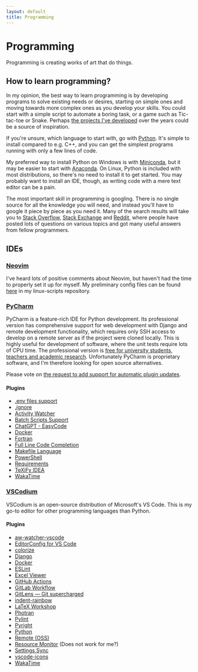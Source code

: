 ```yaml
---
layout: default
title: Programming
---
```


# Programming
Programming is creating works of art that do things.

## How to learn programming?
In my opinion, the best way to learn programming is by developing programs to solve existing needs or desires,
starting on simple ones and moving towards more complex ones as you develop your skills.
You could start with a simple script to automate a boring task,
or a game such as Tic-tac-toe or Snake.
Perhaps [the projects I've developed](https://github.com/AgenttiX?tab=repositories)
over the years could be a source of inspiration.

If you're unsure, which language to start with, go with [Python](https://www.python.org/).
It's simple to install compared to e.g. C++,
and you can get the simplest programs running with only a few lines of code.

My preferred way to install Python on Windows is with [Miniconda](https://docs.conda.io/projects/miniconda/en/latest/),
but it may be easier to start with [Anaconda](https://www.anaconda.com/download).
On Linux, Python is included with most distributions, so there's no need to install it to get started.
You may probably want to install an IDE, though, as writing code with a mere text editor can be a pain.

The most important skill in programming is googling.
There is no single source for all the knowledge you will need,
and instead you'll have to google it piece by piece as you need it.
Many of the search results will take you to
[Stack Overflow](https://stackoverflow.com/),
[Stack Exchange](https://stackexchange.com/) and
[Reddit](https://www.reddit.com/),
where people have posted lots of questions on various topics
and got many useful answers from fellow programmers.


## IDEs
### [Neovim](https://neovim.io/)
I've heard lots of positive comments about Neovim,
but haven't had the time to properly set it up for myself.
My preliminary config files can be found
[here](https://github.com/AgenttiX/linux-scripts/tree/master/neovim)
in my linux-scripts repository.


### [PyCharm](https://www.jetbrains.com/pycharm/)
PyCharm is a feature-rich IDE for Python development.
Its professional version has comprehensive support for web development with Django
and remote development functionality,
which requires only SSH access to develop on a remote server
as if the project were cloned locally.
This is highly useful for development of software,
where the unit tests require lots of CPU time.
The professional version is
[free for university students, teachers and academic research](https://www.jetbrains.com/community/education/).
Unfortunately PyCharm is proprietary software,
and I'm therefore looking for open source alternatives.

Please vote on
[the request to add support for automatic plugin updates](https://youtrack.jetbrains.com/issue/IDEA-185204/Automatic-plugin-update).

#### Plugins
- [.env files support](https://plugins.jetbrains.com/plugin/9525--env-files-support)
- [.ignore](https://plugins.jetbrains.com/plugin/7495--ignore)
- [Activity Watcher](https://plugins.jetbrains.com/plugin/11361-activity-watcher)
- [Batch Scripts Support](https://github.com/aefimov/idea-batch)
- [ChatGPT - EasyCode](https://plugins.jetbrains.com/plugin/20603-chatgpt--easycode)
- [Docker](https://www.jetbrains.com/help/idea/docker.html)
- [Fortran](https://plugins.jetbrains.com/plugin/9699-fortran)
- [Full Line Code Completion](https://plugins.jetbrains.com/plugin/14823-full-line-code-completion)
- [Makefile Language](https://plugins.jetbrains.com/plugin/9333-makefile-language)
- [PowerShell](https://plugins.jetbrains.com/plugin/10249-powershell)
- [Requirements](https://plugins.jetbrains.com/plugin/10837-requirements)
- [TeXiFy IDEA](https://plugins.jetbrains.com/plugin/9473-texify-idea)
- [WakaTime](https://plugins.jetbrains.com/plugin/7425-wakatime)


### [VSCodium](https://vscodium.com/)
VSCodium is an open-source distribution of Microsoft's VS Code.
This is my go-to editor for other programming languages than Python.

#### Plugins
- [aw-watcher-vscode](https://open-vsx.org/extension/ActivityWatch/aw-watcher-vscode)
- [EditorConfig for VS Code](https://open-vsx.org/extension/EditorConfig/EditorConfig)
- [colorize](https://open-vsx.org/extension/kamikillerto/vscode-colorize)
- [Django](https://open-vsx.org/extension/batisteo/vscode-django)
- [Docker](https://open-vsx.org/extension/ms-azuretools/vscode-docker)
- [ESLint](https://open-vsx.org/extension/dbaeumer/vscode-eslint)
- [Excel Viewer](https://open-vsx.org/extension/GrapeCity/gc-excelviewer)
- [GitHub Actions](https://open-vsx.org/extension/cschleiden/vscode-github-actions)
- [GitLab Workflow](https://open-vsx.org/extension/GitLab/gitlab-workflow)
- [GitLens — Git supercharged](https://open-vsx.org/extension/eamodio/gitlens)
- [indent-rainbow](https://open-vsx.org/extension/oderwat/indent-rainbow)
- [LaTeX Workshop](https://open-vsx.org/extension/James-Yu/latex-workshop)
- [Photran](https://open-vsx.org/extension/FIUBA/photran-lsp-client-vscode)
- [Pylint](https://open-vsx.org/extension/ms-python/pylint)
- [Pyright](https://open-vsx.org/vscode/item?itemName=ms-pyright.pyright)
- [Python](https://open-vsx.org/extension/ms-python/python)
- [Remote (OSS)](https://open-vsx.org/extension/xaberus/remote-oss)
- [Resource Monitor](https://open-vsx.org/extension/anwar/resourcemonitor) (Does not work for me?)
- [Settings Sync](https://open-vsx.org/extension/Shan/code-settings-sync)
- [vscode-icons](https://open-vsx.org/extension/vscode-icons-team/vscode-icons)
- [WakaTime](https://open-vsx.org/extension/WakaTime/vscode-wakatime)
